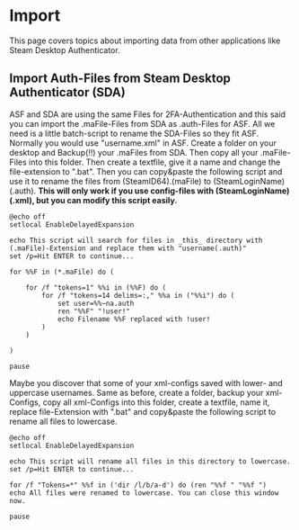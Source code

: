 # Import

This page covers topics about importing data from other applications like Steam Desktop Authenticator.

## Import Auth-Files from Steam Desktop Authenticator (SDA)

ASF and SDA are using the same Files for 2FA-Authentication and this said you can import the .maFile-Files from SDA as .auth-Files for ASF. All we need is a little batch-script to rename the SDA-Files so they fit ASF. Normally you would use "username.xml" in ASF. Create a folder on your desktop and Backup(!!) your .maFiles from SDA. Then copy all your .maFile-Files into this folder. Then create a textfile, give it a name and change the file-extension to ".bat". Then you can copy&paste the following script and use it to rename the files from (SteamID64).(maFile) to (SteamLoginName)(.auth).
**This will only work if you use config-files with (SteamLoginName)(.xml), but you can modify this script easily.**

```batch
@echo off
setlocal EnableDelayedExpansion

echo This script will search for files in _this_ directory with (.maFile)-Extension and replace them with "username(.auth)"
set /p=Hit ENTER to continue...

for %%F in (*.maFile) do (

	for /f "tokens=1" %%i in (%%F) do (
		for /f "tokens=14 delims=:," %%a in ("%%i") do (
			set user=%%~na.auth
			ren "%%F" "!user!"
			echo Filename %%F replaced with !user!
		)
	)

)

pause
```

Maybe you discover that some of your xml-configs saved with lower- and uppercase usernames. Same as before, create a folder, backup your xml-Configs, copy all xml-Configs into this folder, create a textfile, name it, replace file-Extension with ".bat" and copy&paste the following script to rename all files to lowercase.

```batch
@echo off
setlocal EnableDelayedExpansion

echo This script will rename all files in this directory to lowercase.
set /p=Hit ENTER to continue...

for /f "Tokens=*" %%f in ('dir /l/b/a-d') do (ren "%%f " "%%f ")
echo All files were renamed to lowercase. You can close this window now.

pause
```